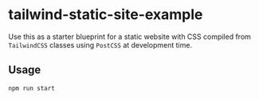 # tailwind-static-site-example

Use this as a starter blueprint for a static website with CSS compiled from
`TailwindCSS` classes using `PostCSS` at development time.

## Usage

```sh
npm run start
```

